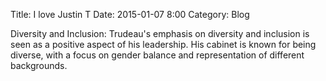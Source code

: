 Title: I love Justin T
Date: 2015-01-07 8:00
Category: Blog

Diversity and Inclusion: Trudeau's emphasis on diversity and inclusion is seen as a positive aspect of his leadership. His cabinet is known for being diverse, with a focus on gender balance and representation of different backgrounds.